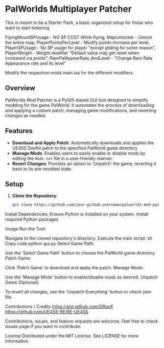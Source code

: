 # PalWorlds Multiplayer Patcher
This is meant to be a Starter Pack, a basic organized setup for those who want to start tinkering

FlyingMountSPUsage - NO SP COST While flying,
MapUnlocker - Unlock the entire map,
PlayerPointsPerLevel - Modify points increase per level,
PlayerSPUsage - No SP usage for player "except gliding for some reason",
PlayerWeight - Weight modifier "Default value may get reset when increased via points",
RarePalAppearRate_AndLevel - "Change Rare Rate Appearance rate and its level"

Modify the respective mods main.lua for the different modifiers.

## Overview

PalWorlds Mod Patcher is a PyQt5-based GUI tool designed to simplify modding for the game PalWorld. It automates the process of downloading and applying a custom patch, managing game modifications, and reverting changes as needed.

## Features

- **Download and Apply Patch**: Automatically downloads and applies the UE4SS DevKit patch to the specified PalWorld game directory.
- **Manage Mods**: Enables users to easily enable or disable mods by editing the `Mods.txt` file in a user-friendly manner.
- **Revert Changes**: Provides an option to 'Unpatch' the game, reverting it back to its pre-modded state.

## Setup

1. **Clone the Repository**:
   ```sh
   git clone https://github.com/your-github-username/palworlds-mod-patcher.git

Install Dependencies:
Ensure Python is installed on your system.
Install required Python packages

Usage
Run the Tool:

Navigate to the cloned repository's directory.
Execute the main script:
sh
Copy code
python gui.py
Select Game Path:

Use the 'Select Game Path' button to choose the PalWorld game directory.
Patch Game:

Click 'Patch Game' to download and apply the patch.
Manage Mods:

Use the 'Manage Mods' button to enable/disable mods as desired.
Unpatch Game (Optional):

To revert all changes, use the 'Unpatch Everything' button or check json file.

Contributions / Credits
https://gist.github.com/DRayX
https://github.com/UE4SS-RE/RE-UE4SS

Contributions, issues, and feature requests are welcome. Feel free to check issues page if you want to contribute.

License
Distributed under the MIT License. See LICENSE for more information.




